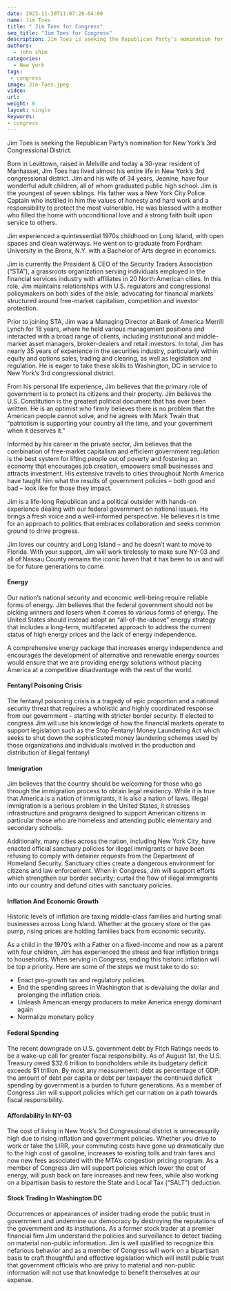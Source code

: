 ```yaml
---
date: 2023-11-30T11:07:28-04:00
name: Jim Toes
title: " Jim Toes for Congress"
seo_title: "Jim Toes for Congress"
description: Jim Toes is seeking the Republican Party’s nomination for New York’s 3rd Congressional Distric
authors:
  - john shim
categories:
  - New york
tags:
 - congress
image: Jim-Toes.jpeg
video:
url: 
weight: 0
layout: single
keywords:
- congress
---
```


Jim Toes is seeking the Republican Party’s nomination for New York’s 3rd Congressional District.

Born in Levittown, raised in Melville and today a 30-year resident of Manhasset, Jim Toes has lived almost his entire life in New York’s 3rd congressional district. Jim and his wife of 34 years, Jeanine, have four wonderful adult children, all of whom graduated public high school. Jim is the youngest of seven siblings. His father was a New York City Police Captain who instilled in him the values of honesty and hard work and a responsibility to protect the most vulnerable. He was blessed with a mother who filled the home with unconditional love and a strong faith built upon service to others.

Jim experienced a quintessential 1970s childhood on Long Island, with open spaces and clean waterways. He went on to graduate from Fordham University in the Bronx, N.Y. with a Bachelor of Arts degree in economics.

Jim is currently the President & CEO of the Security Traders Association (“STA”), a grassroots organization serving individuals employed in the financial services industry with affiliates in 20 North American cities. In this role, Jim maintains relationships with U.S. regulators and congressional policymakers on both sides of the aisle, advocating for financial markets structured around free-market capitalism, competition and investor protection.

Prior to joining STA, Jim was a Managing Director at Bank of America Merrill Lynch for 18 years, where he held various management positions and interacted with a broad range of clients, including institutional and middle-market asset managers, broker-dealers and retail investors. In total, Jim has nearly 35 years of experience in the securities industry, particularly within equity and options sales, trading and clearing, as well as legislation and regulation. He is eager to take these skills to Washington, DC in service to New York’s 3rd congressional district.

From his personal life experience, Jim believes that the primary role of government is to protect its citizens and their property. Jim believes the U.S. Constitution is the greatest political document that has ever been written. He is an optimist who firmly believes there is no problem that the American people cannot solve, and he agrees with Mark Twain that “patriotism is supporting your country all the time, and your government when it deserves it.” 

Informed by his career in the private sector, Jim believes that the combination of free-market capitalism and efficient government regulation is the best system for lifting people out of poverty and fostering an economy that encourages job creation, empowers small businesses and attracts investment. His extensive travels to cities throughout North America have taught him what the results of government policies – both good and bad – look like for those they impact.

Jim is a life-long Republican and a political outsider with hands-on experience dealing with our federal government on national issues. He brings a fresh voice and a well-informed perspective. He believes it is time for an approach to politics that embraces collaboration and seeks common ground to drive progress.

Jim loves our country and Long Island – and he doesn’t want to move to Florida. With your support, Jim will work tirelessly to make sure NY-03 and all of Nassau County remains the iconic haven that it has been to us and will be for future generations to come.


#### Energy
Our nation’s national security and economic well-being require reliable forms of energy. Jim believes that the federal government should not be picking winners and losers when it comes to various forms of energy. The United States should instead adopt an “all-of-the-above” energy strategy that includes a long-term, multifaceted approach to address the current status of high energy prices and the lack of energy independence.

A comprehensive energy package that increases energy independence and encourages the development of alternative and renewable energy sources would ensure that we are providing energy solutions without placing America at a competitive disadvantage with the rest of the world.

#### Fentanyl Poisoning Crisis
The fentanyl poisoning crisis is a tragedy of epic proportion and a national security threat that requires a wholistic and highly coordinated response from our government – starting with stricter border security. If elected to congress Jim will use his knowledge of how the financial markets operate to support legislation such as the Stop Fentanyl Money Laundering Act which seeks to shut down the sophisticated money laundering schemes used by those organizations and individuals involved in the production and distribution of illegal fentanyl

#### Immigration
Jim believes that the country should be welcoming for those who go through the immigration process to obtain legal residency. While it is true that America is a nation of immigrants, it is also a nation of laws. Illegal immigration is a serious problem in the United States, it stresses infrastructure and programs designed to support American citizens in particular those who are homeless and attending public elementary and secondary schools.

Additionally, many cities across the nation, including New York City, have enacted official sanctuary policies for illegal immigrants or have been refusing to comply with detainer requests from the Department of Homeland Security. Sanctuary cities create a dangerous environment for citizens and law enforcement. When in Congress, Jim will support efforts which strengthen our border security; curtail the flow of illegal immigrants into our country and defund cities with sanctuary policies.

#### Inflation And Economic Growth
Historic levels of inflation are taxing middle-class families and hurting small businesses across Long Island. Whether at the grocery store or the gas pump, rising prices are holding families back from economic security.

As a child in the 1970’s with a Father on a fixed-income and now as a parent with four children, Jim has experienced the stress and fear inflation brings to households. When serving in Congress, ending this historic inflation will be top a priority. Here are some of the steps we must take to do so:

- Enact pro-growth tax and regulatory policies.
- End the spending sprees in Washington that is devaluing the dollar and prolonging the inflation crisis.
- Unleash American energy producers to make America energy dominant again
- Normalize monetary policy

#### Federal Spending
The recent downgrade on U.S. government debt by Fitch Ratings needs to be a wake-up call for greater fiscal responsibility. As of August 1st, the U.S. Treasury owed $32.6 trillion to bondholders while its budgetary deficit exceeds $1 trillion. By most any measurement: debt as percentage of GDP; the amount of debt per capita or debt per taxpayer the continued deficit spending by government is a burden to future generations. As a member of Congress Jim will support policies which get our nation on a path towards fiscal responsibility.

#### Affordability In NY-03
The cost of living in New York’s 3rd Congressional district is unnecessarily high due to rising inflation and government policies. Whether you drive to work or take the LIRR, your commuting costs have gone up dramatically due to the high cost of gasoline, increases to existing tolls and train fares and now new fees associated with the MTA’s congestion pricing program. As a member of Congress Jim will support policies which lower the cost of energy, will push back on fare increases and new fees, while also working on a bipartisan basis to restore the State and Local Tax (“SALT”) deduction.

#### Stock Trading In Washington DC
Occurrences or appearances of insider trading erode the public trust in government and undermine our democracy by destroying the reputations of the government and its institutions. As a former stock trader at a premier financial firm Jim understand the policies and surveillance to detect trading on material non-public information. Jim is well qualified to recognize this nefarious behavior and as a member of Congress will work on a bipartisan basis to craft thoughtful and effective legislation which will instill public trust that government officials who are privy to material and non-public information will not use that knowledge to benefit themselves at our expense.   